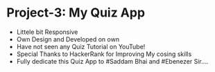 # Project-3: My Quiz App
- Littele bit Responsive
- Own Design and Developed on own
- Have not seen any Quiz Tutorial on YouTube!
- Special Thanks to HackerRank for Improving My cosing skills
- Fully dedicate this Quiz App to #Saddam Bhai and #Ebenezer Sir....
